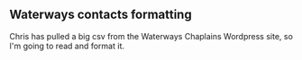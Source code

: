 ## Waterways contacts formatting

Chris has pulled a big csv from the Waterways Chaplains Wordpress site, so I'm going to read and format it. 
